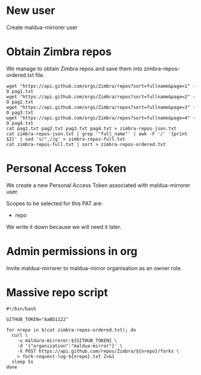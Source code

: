 # New user
Create maldua-mirrorer user

# Obtain Zimbra repos

We manage to obtain Zimbra repos and save them into zimbra-repos-ordered.txt file.
```
wget "https://api.github.com/orgs/Zimbra/repos?sort=fullname&page=1" -O pag1.txt
wget "https://api.github.com/orgs/Zimbra/repos?sort=fullname&page=2" -O pag2.txt
wget "https://api.github.com/orgs/Zimbra/repos?sort=fullname&page=3" -O pag3.txt
wget "https://api.github.com/orgs/Zimbra/repos?sort=fullname&page=4" -O pag4.txt
cat pag1.txt pag2.txt pag3.txt pag4.txt > zimbra-repos-json.txt
cat zimbra-repos-json.txt | grep '"full_name"' | awk -F '/' '{print $2}' | sed 's/",//g' > zimbra-repos-full.txt
cat zimbra-repos-full.txt | sort > zimbra-repos-ordered.txt
```

# Personal Access Token
We create a new Personal Access Token associated with maldua-mirrorer user.

Scopes to be selected for this PAT are:
* repo

We write it down because we will need it later.

# Admin permissions in org

Invite maldua-mirrorer to maldua-mirror organisation as an owner role.

# Massive repo script

```
#!/bin/bash

GITHUB_TOKEN="AaBb1122"

for nrepo in $(cat zimbra-repos-ordered.txt); do
  curl \
    -u maldura-mirrorer:${GITHUB_TOKEN} \
    -d '{"organization":"maldua-mirror"}' \
    -X POST https://api.github.com/repos/Zimbra/${nrepo}/forks \
    > fork-request-log-${nrepo}.txt 2>&1
  sleep 5s
done
```
